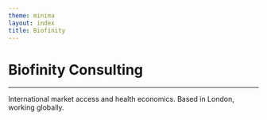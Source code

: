 ```yaml
---
theme: minima
layout: index
title: Biofinity
---
```

# Biofinity Consulting
- - -
International market access and health economics. Based in London, working globally.

